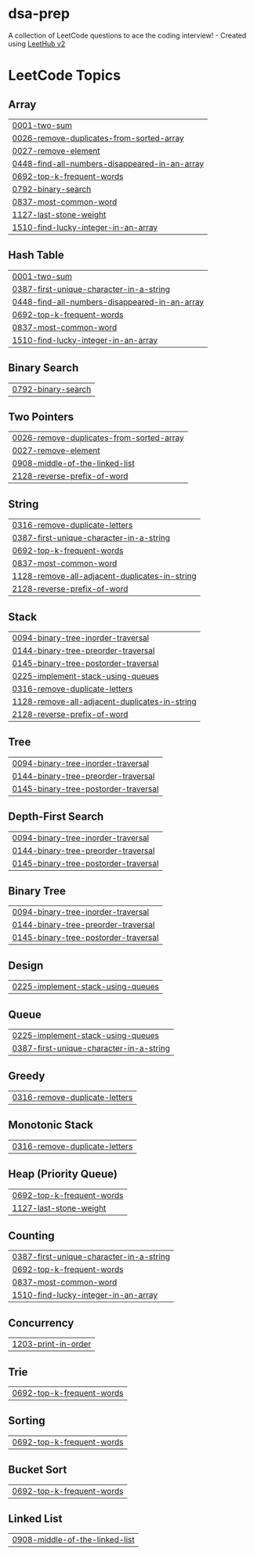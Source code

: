 # dsa-prep
A collection of LeetCode questions to ace the coding interview! - Created using [LeetHub v2](https://github.com/arunbhardwaj/LeetHub-2.0)

<!---LeetCode Topics Start-->
# LeetCode Topics
## Array
|  |
| ------- |
| [0001-two-sum](https://github.com/yadavpramod03270/dsa-prep/tree/master/0001-two-sum) |
| [0026-remove-duplicates-from-sorted-array](https://github.com/yadavpramod03270/dsa-prep/tree/master/0026-remove-duplicates-from-sorted-array) |
| [0027-remove-element](https://github.com/yadavpramod03270/dsa-prep/tree/master/0027-remove-element) |
| [0448-find-all-numbers-disappeared-in-an-array](https://github.com/yadavpramod03270/dsa-prep/tree/master/0448-find-all-numbers-disappeared-in-an-array) |
| [0692-top-k-frequent-words](https://github.com/yadavpramod03270/dsa-prep/tree/master/0692-top-k-frequent-words) |
| [0792-binary-search](https://github.com/yadavpramod03270/dsa-prep/tree/master/0792-binary-search) |
| [0837-most-common-word](https://github.com/yadavpramod03270/dsa-prep/tree/master/0837-most-common-word) |
| [1127-last-stone-weight](https://github.com/yadavpramod03270/dsa-prep/tree/master/1127-last-stone-weight) |
| [1510-find-lucky-integer-in-an-array](https://github.com/yadavpramod03270/dsa-prep/tree/master/1510-find-lucky-integer-in-an-array) |
## Hash Table
|  |
| ------- |
| [0001-two-sum](https://github.com/yadavpramod03270/dsa-prep/tree/master/0001-two-sum) |
| [0387-first-unique-character-in-a-string](https://github.com/yadavpramod03270/dsa-prep/tree/master/0387-first-unique-character-in-a-string) |
| [0448-find-all-numbers-disappeared-in-an-array](https://github.com/yadavpramod03270/dsa-prep/tree/master/0448-find-all-numbers-disappeared-in-an-array) |
| [0692-top-k-frequent-words](https://github.com/yadavpramod03270/dsa-prep/tree/master/0692-top-k-frequent-words) |
| [0837-most-common-word](https://github.com/yadavpramod03270/dsa-prep/tree/master/0837-most-common-word) |
| [1510-find-lucky-integer-in-an-array](https://github.com/yadavpramod03270/dsa-prep/tree/master/1510-find-lucky-integer-in-an-array) |
## Binary Search
|  |
| ------- |
| [0792-binary-search](https://github.com/yadavpramod03270/dsa-prep/tree/master/0792-binary-search) |
## Two Pointers
|  |
| ------- |
| [0026-remove-duplicates-from-sorted-array](https://github.com/yadavpramod03270/dsa-prep/tree/master/0026-remove-duplicates-from-sorted-array) |
| [0027-remove-element](https://github.com/yadavpramod03270/dsa-prep/tree/master/0027-remove-element) |
| [0908-middle-of-the-linked-list](https://github.com/yadavpramod03270/dsa-prep/tree/master/0908-middle-of-the-linked-list) |
| [2128-reverse-prefix-of-word](https://github.com/yadavpramod03270/dsa-prep/tree/master/2128-reverse-prefix-of-word) |
## String
|  |
| ------- |
| [0316-remove-duplicate-letters](https://github.com/yadavpramod03270/dsa-prep/tree/master/0316-remove-duplicate-letters) |
| [0387-first-unique-character-in-a-string](https://github.com/yadavpramod03270/dsa-prep/tree/master/0387-first-unique-character-in-a-string) |
| [0692-top-k-frequent-words](https://github.com/yadavpramod03270/dsa-prep/tree/master/0692-top-k-frequent-words) |
| [0837-most-common-word](https://github.com/yadavpramod03270/dsa-prep/tree/master/0837-most-common-word) |
| [1128-remove-all-adjacent-duplicates-in-string](https://github.com/yadavpramod03270/dsa-prep/tree/master/1128-remove-all-adjacent-duplicates-in-string) |
| [2128-reverse-prefix-of-word](https://github.com/yadavpramod03270/dsa-prep/tree/master/2128-reverse-prefix-of-word) |
## Stack
|  |
| ------- |
| [0094-binary-tree-inorder-traversal](https://github.com/yadavpramod03270/dsa-prep/tree/master/0094-binary-tree-inorder-traversal) |
| [0144-binary-tree-preorder-traversal](https://github.com/yadavpramod03270/dsa-prep/tree/master/0144-binary-tree-preorder-traversal) |
| [0145-binary-tree-postorder-traversal](https://github.com/yadavpramod03270/dsa-prep/tree/master/0145-binary-tree-postorder-traversal) |
| [0225-implement-stack-using-queues](https://github.com/yadavpramod03270/dsa-prep/tree/master/0225-implement-stack-using-queues) |
| [0316-remove-duplicate-letters](https://github.com/yadavpramod03270/dsa-prep/tree/master/0316-remove-duplicate-letters) |
| [1128-remove-all-adjacent-duplicates-in-string](https://github.com/yadavpramod03270/dsa-prep/tree/master/1128-remove-all-adjacent-duplicates-in-string) |
| [2128-reverse-prefix-of-word](https://github.com/yadavpramod03270/dsa-prep/tree/master/2128-reverse-prefix-of-word) |
## Tree
|  |
| ------- |
| [0094-binary-tree-inorder-traversal](https://github.com/yadavpramod03270/dsa-prep/tree/master/0094-binary-tree-inorder-traversal) |
| [0144-binary-tree-preorder-traversal](https://github.com/yadavpramod03270/dsa-prep/tree/master/0144-binary-tree-preorder-traversal) |
| [0145-binary-tree-postorder-traversal](https://github.com/yadavpramod03270/dsa-prep/tree/master/0145-binary-tree-postorder-traversal) |
## Depth-First Search
|  |
| ------- |
| [0094-binary-tree-inorder-traversal](https://github.com/yadavpramod03270/dsa-prep/tree/master/0094-binary-tree-inorder-traversal) |
| [0144-binary-tree-preorder-traversal](https://github.com/yadavpramod03270/dsa-prep/tree/master/0144-binary-tree-preorder-traversal) |
| [0145-binary-tree-postorder-traversal](https://github.com/yadavpramod03270/dsa-prep/tree/master/0145-binary-tree-postorder-traversal) |
## Binary Tree
|  |
| ------- |
| [0094-binary-tree-inorder-traversal](https://github.com/yadavpramod03270/dsa-prep/tree/master/0094-binary-tree-inorder-traversal) |
| [0144-binary-tree-preorder-traversal](https://github.com/yadavpramod03270/dsa-prep/tree/master/0144-binary-tree-preorder-traversal) |
| [0145-binary-tree-postorder-traversal](https://github.com/yadavpramod03270/dsa-prep/tree/master/0145-binary-tree-postorder-traversal) |
## Design
|  |
| ------- |
| [0225-implement-stack-using-queues](https://github.com/yadavpramod03270/dsa-prep/tree/master/0225-implement-stack-using-queues) |
## Queue
|  |
| ------- |
| [0225-implement-stack-using-queues](https://github.com/yadavpramod03270/dsa-prep/tree/master/0225-implement-stack-using-queues) |
| [0387-first-unique-character-in-a-string](https://github.com/yadavpramod03270/dsa-prep/tree/master/0387-first-unique-character-in-a-string) |
## Greedy
|  |
| ------- |
| [0316-remove-duplicate-letters](https://github.com/yadavpramod03270/dsa-prep/tree/master/0316-remove-duplicate-letters) |
## Monotonic Stack
|  |
| ------- |
| [0316-remove-duplicate-letters](https://github.com/yadavpramod03270/dsa-prep/tree/master/0316-remove-duplicate-letters) |
## Heap (Priority Queue)
|  |
| ------- |
| [0692-top-k-frequent-words](https://github.com/yadavpramod03270/dsa-prep/tree/master/0692-top-k-frequent-words) |
| [1127-last-stone-weight](https://github.com/yadavpramod03270/dsa-prep/tree/master/1127-last-stone-weight) |
## Counting
|  |
| ------- |
| [0387-first-unique-character-in-a-string](https://github.com/yadavpramod03270/dsa-prep/tree/master/0387-first-unique-character-in-a-string) |
| [0692-top-k-frequent-words](https://github.com/yadavpramod03270/dsa-prep/tree/master/0692-top-k-frequent-words) |
| [0837-most-common-word](https://github.com/yadavpramod03270/dsa-prep/tree/master/0837-most-common-word) |
| [1510-find-lucky-integer-in-an-array](https://github.com/yadavpramod03270/dsa-prep/tree/master/1510-find-lucky-integer-in-an-array) |
## Concurrency
|  |
| ------- |
| [1203-print-in-order](https://github.com/yadavpramod03270/dsa-prep/tree/master/1203-print-in-order) |
## Trie
|  |
| ------- |
| [0692-top-k-frequent-words](https://github.com/yadavpramod03270/dsa-prep/tree/master/0692-top-k-frequent-words) |
## Sorting
|  |
| ------- |
| [0692-top-k-frequent-words](https://github.com/yadavpramod03270/dsa-prep/tree/master/0692-top-k-frequent-words) |
## Bucket Sort
|  |
| ------- |
| [0692-top-k-frequent-words](https://github.com/yadavpramod03270/dsa-prep/tree/master/0692-top-k-frequent-words) |
## Linked List
|  |
| ------- |
| [0908-middle-of-the-linked-list](https://github.com/yadavpramod03270/dsa-prep/tree/master/0908-middle-of-the-linked-list) |
<!---LeetCode Topics End-->